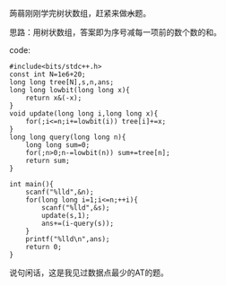蒟蒻刚刚学完树状数组，赶紧来做~~水~~题。

思路：用树状数组，答案即为序号减每一项前的数个数的和。

code:
```
#include<bits/stdc++.h>
const int N=1e6+20;
long long tree[N],s,n,ans;
long long lowbit(long long x){
	return x&(-x);
}
void update(long long i,long long x){
	for(;i<=n;i+=lowbit(i)) tree[i]+=x;
}
long long query(long long n){
	long long sum=0;
	for(;n>0;n-=lowbit(n)) sum+=tree[n];
	return sum;
}

int main(){
	scanf("%lld",&n);
	for(long long i=1;i<=n;++i){
		scanf("%lld",&s);
		update(s,1);
		ans+=(i-query(s));
	}
	printf("%lld\n",ans);
	return 0;
}
```
说句闲话，这是我见过数据点最少的AT的题。
